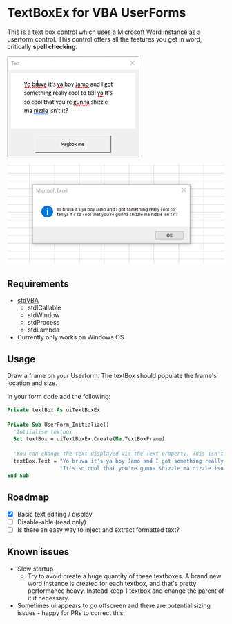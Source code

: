 # TextBoxEx for VBA UserForms

This is a text box control which uses a Microsoft Word instance as a userform control. This control offers all the features you get in word, critically **spell checking**.

![preview](docs/preview.png)

![result](docs/result.png)

## Requirements

* [stdVBA](http://github.com/sancarn/stdVBA)
    * stdICallable
    * stdWindow
    * stdProcess
    * stdLambda
* Currently only works on Windows OS

## Usage

Draw a frame on your Userform. The textBox should populate the frame's location and size.

In your form code add the following:

```vb
Private textBox As uiTextBoxEx

Private Sub UserForm_Initialize()
  'Intiialise textbox
  Set textBox = uiTextBoxEx.Create(Me.TextBoxFrame)

  'You can change the text displayed via the Text property. This isn't a requirement
  textBox.Text = "Yo bruva it's ya boy Jamo and I got something really cool to tell ya " & _
                 "It's so cool that you're gunna shizzle ma nizzle isn't it?"
End Sub
```

## Roadmap

* [X] Basic text editing / display
* [ ] Disable-able (read only)
* [ ] Is there an easy way to inject and extract formatted text?

## Known issues

* Slow startup
    * Try to avoid create a huge quantity of these textboxes. A brand new word instance is created for each textbox, and that's pretty performance heavy. Instead keep 1 textbox and change the parent of it if necessary.
* Sometimes ui appears to go offscreen and there are potential sizing issues - happy for PRs to correct this.
